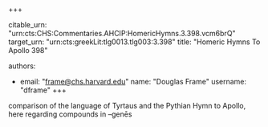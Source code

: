 +++


citable_urn: "urn:cts:CHS:Commentaries.AHCIP:HomericHymns.3.398.vcm6brQ"
target_urn: "urn:cts:greekLit:tlg0013.tlg003:3.398"
title: "Homeric Hymns To Apollo 398"

authors:
- email: "frame@chs.harvard.edu"
  name: "Douglas Frame"
  username: "dframe"
+++

<p>comparison of the language of Tyrtaus and the Pythian Hymn to Apollo, here regarding compounds in –genēs</p>